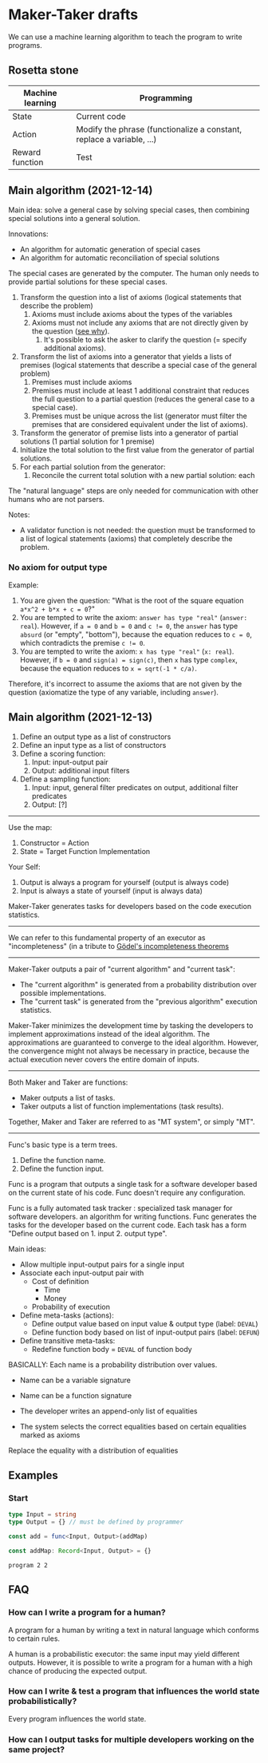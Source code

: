 # Maker-Taker drafts

We can use a machine learning algorithm to teach the program to write programs.

## Rosetta stone

| Machine learning                  | Programming
| -----------                       | -----------
| State                             | Current code
| Action                            | Modify the phrase (functionalize a constant, replace a variable, ...)
| Reward function                   | Test

## Main algorithm (2021-12-14)

Main idea: solve a general case by solving special cases, then combining special solutions into a general solution.

Innovations:

- An algorithm for automatic generation of special cases
- An algorithm for automatic reconciliation of special solutions

The special cases are generated by the computer. The human only needs to provide partial solutions for these special cases.

1. Transform the question into a list of axioms (logical statements that describe the problem)
   1. Axioms must include axioms about the types of the variables
   2. Axioms must not include any axioms that are not directly given by the question ([see why](#no-axiom-for-output-type)).
      1. It's possible to ask the asker to clarify the question (= specify additional axioms).
2. Transform the list of axioms into a generator that yields a lists of premises (logical statements that describe a special case of the general problem)
    1. Premises must include axioms
    2. Premises must include at least 1 additional constraint that reduces the full question to a partial question (reduces the general case to a special case).
    3. Premises must be unique across the list (generator must filter the premises that are considered equivalent under the list of axioms).
3. Transform the generator of premise lists into a generator of partial solutions (1 partial solution for 1 premise)
4. Initialize the total solution to the first value from the generator of partial solutions.
5. For each partial solution from the generator:
   1. Reconcile the current total solution with a new partial solution: each 

The "natural language" steps are only needed for communication with other humans who are not parsers.

Notes:

* A validator function is not needed: the question must be transformed to a list of logical statements (axioms) that completely describe the problem.

### No axiom for output type

Example:
1. You are given the question: "What is the root of the square equation `a*x^2 + b*x + c = 0`?"
2. You are tempted to write the axiom: `answer has type "real"` (`answer: real`). However, if `a = 0` and `b = 0` and `c != 0`, the `answer` has type `absurd` (or "empty", "bottom"), because the equation reduces to `c = 0`, which contradicts the premise `c != 0`.
3. You are tempted to write the axiom: `x has type "real"` (`x: real`). However, if `b = 0` and `sign(a) = sign(c)`, then `x` has type `complex`, because the equation reduces to `x = sqrt(-1 * c/a)`.

Therefore, it's incorrect to assume the axioms that are not given by the question (axiomatize the type of any variable, including `answer`).

## Main algorithm (2021-12-13)

1. Define an output type as a list of constructors
2. Define an input type as a list of constructors
3. Define a scoring function:
   1. Input: input-output pair
   2. Output: additional input filters
4. Define a sampling function:
   1. Input: input, general filter predicates on output, additional filter predicates
   2. Output: [?]

---

Use the map:

1. Constructor = Action
2. State = Target Function Implementation

Your Self:

1. Output is always a program for yourself (output is always code)
2. Input is always a state of yourself (input is always data)

Maker-Taker generates tasks for developers based on the code execution statistics.

---

We can refer to this fundamental property of an executor as "incompleteness" (in a tribute to [Gödel's incompleteness theorems](https://en.wikipedia.org/wiki/G%C3%B6del%27s_incompleteness_theorems)

---

Maker-Taker outputs a pair of "current algorithm" and "current task":

* The "current algorithm" is generated from a probability distribution over possible implementations.
* The "current task" is generated from the "previous algorithm" execution statistics.

Maker-Taker minimizes the development time by tasking the developers to implement approximations instead of the ideal algorithm. The approximations are guaranteed to converge to the ideal algorithm. However, the convergence might not always be necessary in practice, because the actual execution never covers the entire domain of inputs.

---

Both Maker and Taker are functions:

* Maker outputs a list of tasks.
* Taker outputs a list of function implementations (task results).

Together, Maker and Taker are referred to as "MT system", or simply "MT".

---

Func's basic type is a term trees.

1. Define the function name.
2. Define the function input.

Func is a program that outputs a single task for a software developer based on the current state of his code. Func doesn't require any configuration.

Func is a fully automated task tracker : specialized task manager for software developers. an algorithm for writing functions. Func generates the tasks for the developer based on the current code. Each task has a form "Define output based on 1. input 2. output type".

Main ideas:

* Allow multiple input-output pairs for a single input
* Associate each input-output pair with
  * Cost of definition
    * Time
    * Money
  * Probability of execution
* Define meta-tasks (actions):
  * Define output value based on input value & output type (label: `DEVAL`)
  * Define function body based on list of input-output pairs (label: `DEFUN`)
* Define transitive meta-tasks:
  * Redefine function body = `DEVAL` of function body

BASICALLY: Each name is a probability distribution over values.

* Name can be a variable signature
* Name can be a function signature

* The developer writes an append-only list of equalities
* The system selects the correct equalities based on certain equalities marked as axioms

Replace the equality with a distribution of equalities

## Examples

### Start

```typescript
type Input = string
type Output = {} // must be defined by programmer

const add = func<Input, Output>(addMap)

const addMap: Record<Input, Output> = {}
```

`program 2 2`

## FAQ

### How can I write a program for a human?

A program for a human by writing a text in natural language which conforms to certain rules.

A human is a probabilistic executor: the same input may yield different outputs. However, it is possible to write a program for a human with a high chance of producing the expected output.

### How can I write & test a program that influences the world state probabilistically?

Every program influences the world state.

### How can I output tasks for multiple developers working on the same project?
